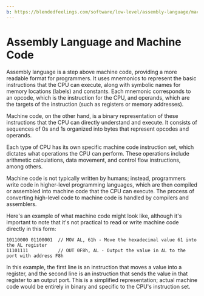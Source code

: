 ```yaml
---
b: https://blendedfeelings.com/software/low-level/assembly-language/machine-code.md
---
```


# Assembly Language and Machine Code
Assembly language is a step above machine code, providing a more readable format for programmers. It uses mnemonics to represent the basic instructions that the CPU can execute, along with symbolic names for memory locations (labels) and constants. Each mnemonic corresponds to an opcode, which is the instruction for the CPU, and operands, which are the targets of the instruction (such as registers or memory addresses).

Machine code, on the other hand, is a binary representation of these instructions that the CPU can directly understand and execute. It consists of sequences of 0s and 1s organized into bytes that represent opcodes and operands.

Each type of CPU has its own specific machine code instruction set, which dictates what operations the CPU can perform. These operations include arithmetic calculations, data movement, and control flow instructions, among others.

Machine code is not typically written by humans; instead, programmers write code in higher-level programming languages, which are then compiled or assembled into machine code that the CPU can execute. The process of converting high-level code to machine code is handled by compilers and assemblers.

Here's an example of what machine code might look like, although it's important to note that it's not practical to read or write machine code directly in this form:

```
10110000 01100001  // MOV AL, 61h - Move the hexadecimal value 61 into the AL register
11101111           // OUT 0F8h, AL - Output the value in AL to the port with address F8h
```

In this example, the first line is an instruction that moves a value into a register, and the second line is an instruction that sends the value in that register to an output port. This is a simplified representation; actual machine code would be entirely in binary and specific to the CPU's instruction set.